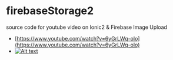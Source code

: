 # firebaseStorage2
source code for youtube video on Ionic2 &amp; Firebase Image Upload

- [https://www.youtube.com/watch?v=6yGrLWq-oIo](https://www.youtube.com/watch?v=6yGrLWq-oIo)
- [![Alt text](https://img.youtube.com/vi/6yGrLWq-oIo/0.jpg)](https://www.youtube.com/watch?v=6yGrLWq-oIo)

